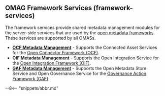 
<!-- SPDX-License-Identifier: CC-BY-4.0 -->
<!-- Copyright Contributors to the ODPi Egeria project. -->

## OMAG Framework Services (framework-services)

The framework services provide shared metadata management modules for the server-side services that are used by the [open metadata frameworks](/frameworks).  These services are supported by all OMASs.

* **[OCF Metadata Management](/services/ocf-metadata-management)** - Supports the Connected Asset Services for the [Open Connector Framework (OCF)](/frameworks/ocf/overview).
* **[OIF Metadata Management](/services/oif-metadata-management)** - Supports the Open Integration Service for the [Open Integration Framework (OIF)](/frameworks/oif/overview).
* **[GAF Metadata Management](/services/gaf-metadata-management)** - Supports the Open Metadata Store Service and Open Governance Service for the [Governance Action Framework (GAF)](/frameworks/gaf/overview).

--8<-- "snippets/abbr.md"